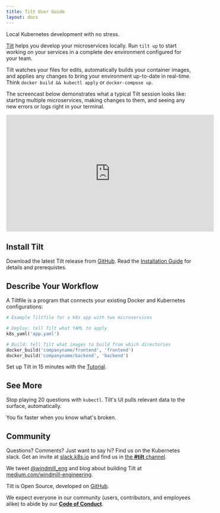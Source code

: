 ```yaml
---
title: Tilt User Guide
layout: docs
---
```


Local Kubernetes development with no stress.

[Tilt](https://tilt.build) helps you develop your microservices locally.
Run `tilt up` to start working on your services in a complete dev environment
configured for your team.

Tilt watches your files for edits, automatically builds your container images,
and applies any changes to bring your environment
up-to-date in real-time. Think `docker build && kubectl apply` or `docker-compose up`.

The screencast below demonstrates what a typical Tilt session looks like:
starting multiple microservices, making changes to them, and seeing any new errors
or logs right in your terminal.

<div class="block u-marginTop2 u-marginBottom2 u-padding16">
<iframe class="u-boxShadow" width="560" height="315" src="https://www.youtube.com/embed/MGeUUmdtdKA" frameborder="0" allow="accelerometer; autoplay; encrypted-media; gyroscope; picture-in-picture" allowfullscreen></iframe>
</div>

## Install Tilt

Download the latest Tilt release from
[GitHub](https://github.com/windmilleng/tilt/releases). Read the [Installation Guide](install.html) for details and prerequistes.

## Describe Your Workflow

A Tiltfile is a program that connects your existing Docker and Kubernetes configurations:

```python
# Example Tiltfile for a k8s app with two microservices

# Deploy: tell Tilt what YAML to apply
k8s_yaml('app.yaml')

# Build: tell Tilt what images to build from which directories
docker_build('companyname/frontend', 'frontend')
docker_build('companyname/backend', 'backend')
```

Set up Tilt in 15 minutes with the [Tutorial](tutorial.html).

## See More
Stop playing 20 questions with `kubectl`. Tilt's UI pulls relevant data to the surface, automatically.

You fix faster when you know what's broken.

## Community

Questions? Comments? Just want to say hi? Find us on the Kubernetes slack. Get an invite at [slack.k8s.io](http://slack.k8s.io) and find
us in [the **#tilt** channel](https://kubernetes.slack.com/messages/CESBL84MV/).

We tweet [@windmill_eng](https://twitter.com/windmill_eng) and
blog about building Tilt at [medium.com/windmill-engineering](https://medium.com/windmill-engineering).

Tilt is Open Source, developed on [GitHub](https://github.com/windmilleng/tilt).

We expect everyone in our community (users, contributors, and employees alike) to abide by our [**Code of Conduct**](code_of_conduct.html).
